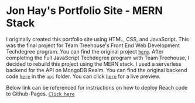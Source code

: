 # Jon Hay's Portfolio Site - MERN Stack

I originally created this portfolio site using HTML, CSS, and JavaScript.  This was the final project for Team Treehouse's Front End Web Development Techdegree program.  You can find the original project [`here`](https://github.com/jonhayjr/Treehouse-FEWD-Project9).  After completing the Full JavaScript Techdegree program with Team Treehouse, I decided to rebuild this project using the MERN stack.  I used a serverless backend for the API on MongoDB Realm.  You can find the original backend code [`here`](https://github.com/jonhayjr/react-portfolio-mern) in the `api` folder.  You can click [`here`](https://www.jonhayjr.com) for a live preview.

Below link can be referenced for instructions on how to deploy Reach code to Github-Pages.
[`Click here`](https://github.com/gitname/react-gh-pages)